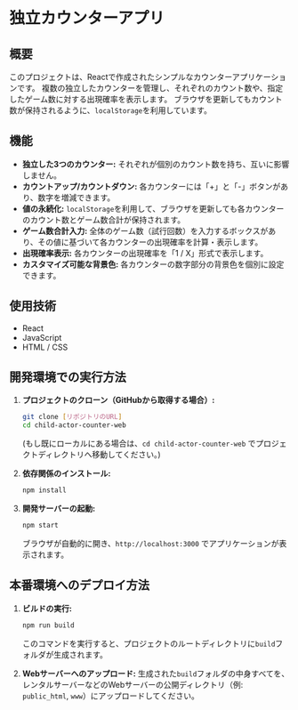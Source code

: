 # 独立カウンターアプリ

## 概要
このプロジェクトは、Reactで作成されたシンプルなカウンターアプリケーションです。
複数の独立したカウンターを管理し、それぞれのカウント数や、指定したゲーム数に対する出現確率を表示します。
ブラウザを更新してもカウント数が保持されるように、`localStorage`を利用しています。

## 機能
-   **独立した3つのカウンター:** それぞれが個別のカウント数を持ち、互いに影響しません。
-   **カウントアップ/カウントダウン:** 各カウンターには「+」と「-」ボタンがあり、数字を増減できます。
-   **値の永続化:** `localStorage`を利用して、ブラウザを更新しても各カウンターのカウント数とゲーム数合計が保持されます。
-   **ゲーム数合計入力:** 全体のゲーム数（試行回数）を入力するボックスがあり、その値に基づいて各カウンターの出現確率を計算・表示します。
-   **出現確率表示:** 各カウンターの出現確率を「1 / X」形式で表示します。
-   **カスタマイズ可能な背景色:** 各カウンターの数字部分の背景色を個別に設定できます。

## 使用技術
-   React
-   JavaScript
-   HTML / CSS

## 開発環境での実行方法

1.  **プロジェクトのクローン（GitHubから取得する場合）:**
    ```bash
    git clone [リポジトリのURL]
    cd child-actor-counter-web
    ```
    (もし既にローカルにある場合は、`cd child-actor-counter-web` でプロジェクトディレクトリへ移動してください。)

2.  **依存関係のインストール:**
    ```bash
    npm install
    ```

3.  **開発サーバーの起動:**
    ```bash
    npm start
    ```
    ブラウザが自動的に開き、`http://localhost:3000` でアプリケーションが表示されます。

## 本番環境へのデプロイ方法

1.  **ビルドの実行:**
    ```bash
    npm run build
    ```
    このコマンドを実行すると、プロジェクトのルートディレクトリに`build`フォルダが生成されます。

2.  **Webサーバーへのアップロード:**
    生成された`build`フォルダの中身すべてを、レンタルサーバーなどのWebサーバーの公開ディレクトリ（例: `public_html`, `www`）にアップロードしてください。